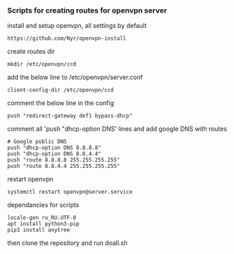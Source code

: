 ### Scripts for creating routes for openvpn server

install and setup openvpn, all settings by default
```
https://github.com/Nyr/openvpn-install
```

create routes dir
```
mkdir /etc/openvpn/ccd
```

add the below line to /etc/openvpn/server.conf
```
client-config-dir /etc/openvpn/ccd
```

comment the below line in the config
```
push "redirect-gateway def1 bypass-dhcp"
```

comment all 'push "dhcp-option DNS' lines and add google DNS with routes
```
# Google public DNS
push "dhcp-option DNS 8.8.8.8"
push "dhcp-option DNS 8.8.4.4"
push "route 8.8.8.8 255.255.255.255"
push "route 8.8.4.4 255.255.255.255"
```

restart openvpn
```
systemctl restart openvpn@server.service
```

dependancies for scripts
```
locale-gen ru_RU.UTF-8
apt install python3-pip
pip3 install anytree
```

then clone the repository and run doall.sh
